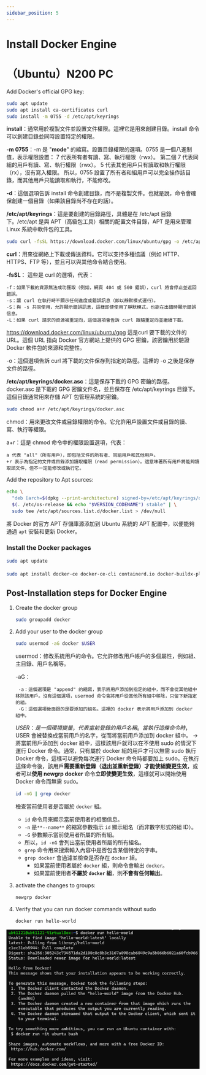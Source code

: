 ```yaml
---
sidebar_position: 5
---
```


# Install Docker Engine
# （Ubuntu）N200 PC

Add Docker's official GPG key:

```bash
sudo apt update
sudo apt install ca-certificates curl
sudo install -m 0755 -d /etc/apt/keyrings
```

**install**：通常用於複製文件並設置文件權限。這裡它是用來創建目錄。install 命令可以創建目錄並同時設置特定的權限。

**-m 0755**：-m 是 "**mode**" 的縮寫。設置目錄權限的選項。0755 是一個八進制值，表示權限設置：
	7 代表所有者有讀、寫、執行權限（rwx）。
	第二個 7 代表同組的用戶有讀、寫、執行權限（rwx）。
	5 代表其他用戶只有讀取和執行權限（rx），沒有寫入權限。
	所以，0755 設置了所有者和組用戶可以完全操作該目錄，而其他用戶只能讀取和執行，不能修改。

**-d**：這個選項告訴 install 命令創建目錄，而不是複製文件。也就是說，命令會確保創建一個目錄（如果該目錄尚不存在的話）。

**/etc/apt/keyrings**：這是要創建的目錄路徑，具體是在 /etc/apt 目錄下。/etc/apt 是與 APT（高級包工具）相關的配置文件目錄，APT 是用來管理 Linux 系統中軟件包的工具。

```bash
sudo curl -fsSL https://download.docker.com/linux/ubuntu/gpg -o /etc/apt/keyrings/docker.asc
```

**curl**：用來從網絡上下載或傳送資料。它可以支持多種協議（例如 HTTP、HTTPS、FTP 等），並且可以與其他命令結合使用。

**-fsSL**： 這些是 curl 的選項，代表：

	-f：如果下載的資源無法成功獲取（例如，網頁 404 或 500 錯誤），curl 將會停止並返回錯誤。
	-s：讓 curl 在執行時不顯示任何進度或錯誤訊息（即以靜默模式運行）。
	-S：與 -s 共同使用，允許顯示錯誤訊息，這樣即使使用了靜默模式，也能在出錯時顯示錯誤信息。
	-L：如果 curl 請求的資源被重定向，這個選項會告訴 curl 跟隨重定向並繼續下載。

https://download.docker.com/linux/ubuntu/gpg 這是curl 要下載的文件的 URL。這個 URL 指向 Docker 官方網站上提供的 GPG 密鑰，該密鑰用於驗證 Docker 軟件包的來源和完整性。

-o：這個選項告訴 curl 將下載的文件保存到指定的路徑。這裡的 -o 之後是保存文件的路徑。

**/etc/apt/keyrings/docker.asc**：這是保存下載的 GPG 密鑰的路徑。docker.asc 是下載的 GPG 密鑰文件名，並且保存在 /etc/apt/keyrings 目錄下。這個目錄通常用來存儲 APT 包管理系統的密鑰。

```bash
sudo chmod a+r /etc/apt/keyrings/docker.asc
```

chmod：用來更改文件或目錄權限的命令。它允許用戶設置文件或目錄的讀、寫、執行等權限。

a+r：這是 chmod 命令中的權限設置選項，代表：

	a 代表 "all"（所有用戶），即包括文件的所有者、同組用戶和其他用戶。
	+r 表示為指定的文件或目錄添加讀取權限（read permission）。這意味著所有用戶將能夠讀取該文件，但不一定能修改或執行它。

Add the repository to Apt sources:

```bash
echo \
  "deb [arch=$(dpkg --print-architecture) signed-by=/etc/apt/keyrings/docker.asc] https://download.docker.com/linux/ubuntu \
  $(. /etc/os-release && echo "$VERSION_CODENAME") stable" | \
  sudo tee /etc/apt/sources.list.d/docker.list > /dev/null
```

將 Docker 的官方 APT 存儲庫源添加到 Ubuntu 系統的 APT 配置中，以便能夠通過 `apt` 安裝和更新 Docker。

### Install the Docker packages

```bash
sudo apt update

sudo apt install docker-ce docker-ce-cli containerd.io docker-buildx-plugin docker-compose-plugin
```

## Post-Installation steps for Docker Engine[](https://m11158002.github.io/moil-renesas/docs/note/general/docker#post-installation-steps-for-docker-engine)

1. Create the docker group
    
    ```bash
    sudo groupadd docker
    ```
    
2. Add your user to the docker group
    
    ```bash
    sudo usermod -aG docker $USER
    ```
    
    usermod：修改系統用戶的命令。它允許修改用戶帳戶的多個屬性，例如組、主目錄、用戶名稱等。

    -aG：

    	-a：這個選項是 "append" 的縮寫，表示將用戶添加到指定的組中，而不會從其他組中移除該用戶。沒有這個選項，usermod 命令會將用戶從其他所有組中移除，只留下新指定的組。
    	-G：這個選項後面跟的是要添加的組名。這裡的 docker 表示將用戶添加到 docker 組中。

    $USER：是一個環境變量，代表當前登錄的用戶名稱。當執行這條命令時，$USER 會被替換成當前用戶的名字，從而將當前用戶添加到 docker 組中。
    → 將當前用戶添加到 docker 組中，這樣該用戶就可以在不使用 sudo 的情況下運行 Docker 命令。通常，只有屬於 docker 組的用戶才可以無需 sudo 執行 Docker 命令，這樣可以避免每次運行 Docker 命令時都要加上 sudo。在執行這條命令後，該用戶**需要重新登錄（退出並重新登錄）才能使組變更生效**，或者可以**使用 newgrp docker** 命令**立即使變更生效**，這樣就可以開始使用 Docker 命令而無需 sudo。
    
    ```bash
    id -nG | grep docker
    ```
    
    檢查當前使用者是否屬於 `docker` 組。
    - `id` 命令用來顯示當前使用者的相關信息。
    - `-n` 是`**--name**` 的縮寫參數指示 `id` 顯示組名（而非數字形式的組 ID）。
    - `-G` 參數顯示當前使用者所屬的所有組。
    - 所以，`id -nG` 會列出當前使用者所屬的所有組名。
    - `grep` 命令用來搜索輸入內容中是否包含某個特定的字串。
    - `grep docker` 會過濾並檢查是否存在 `docker` 組。
      - 如果當前使用者屬於 `docker` 組，則命令會輸出 `docker`。
      - 如果當前使用者**不屬於 `docker` 組**，則**不會有任何輸出**。
    
3. activate the changes to groups:
    
    ```bash
    newgrp docker
    ```
    
4. Verify that you can run docker commands without sudo
    
    ```bash
    docker run hello-world
    ```
![](../img/04_01.png)